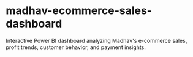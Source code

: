 # madhav-ecommerce-sales-dashboard
Interactive Power BI dashboard analyzing Madhav's e-commerce sales, profit trends, customer behavior, and payment insights.
